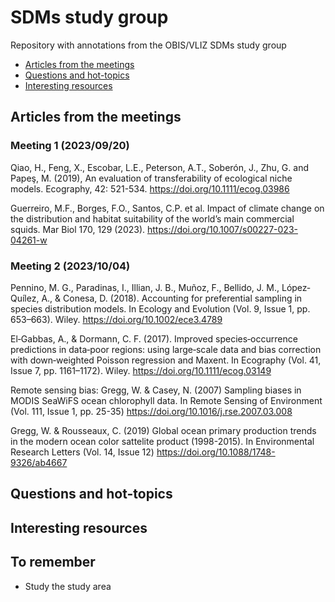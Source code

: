 # SDMs study group
Repository with annotations from the OBIS/VLIZ SDMs study group

- [Articles from the meetings](#articles-from-the-meetings)
- [Questions and hot-topics](#questions-and-hot-topics)
- [Interesting resources](#interesting-resources)

## Articles from the meetings

### Meeting 1 (2023/09/20)

Qiao, H., Feng, X., Escobar, L.E., Peterson, A.T., Soberón, J., Zhu, G. and Papeş, M. (2019), An evaluation of transferability of ecological niche models. Ecography, 42: 521-534. https://doi.org/10.1111/ecog.03986

Guerreiro, M.F., Borges, F.O., Santos, C.P. et al. Impact of climate change on the distribution and habitat suitability of the world’s main commercial squids. Mar Biol 170, 129 (2023). https://doi.org/10.1007/s00227-023-04261-w

### Meeting 2 (2023/10/04)

Pennino, M. G., Paradinas, I., Illian, J. B., Muñoz, F., Bellido, J. M., López‐Quílez, A., & Conesa, D. (2018). Accounting for preferential sampling in species distribution models. In Ecology and Evolution (Vol. 9, Issue 1, pp. 653–663). Wiley. https://doi.org/10.1002/ece3.4789

El‐Gabbas, A., & Dormann, C. F. (2017). Improved species‐occurrence predictions in data‐poor regions: using large‐scale data and bias correction with down‐weighted Poisson regression and Maxent. In Ecography (Vol. 41, Issue 7, pp. 1161–1172). Wiley. https://doi.org/10.1111/ecog.03149

Remote sensing bias:
Gregg, W. & Casey, N. (2007) Sampling biases in MODIS SeaWiFS ocean chlorophyll data. In Remote Sensing of Environment (Vol. 111, Issue 1, pp. 25-35)
https://doi.org/10.1016/j.rse.2007.03.008

Gregg, W. & Rousseaux, C. (2019) Global ocean primary production trends in the modern ocean color sattelite product (1998-2015). In Environmental Research Letters (Vol. 14, Issue 12)
https://doi.org/10.1088/1748-9326/ab4667


## Questions and hot-topics


## Interesting resources

## To remember

- Study the study area
